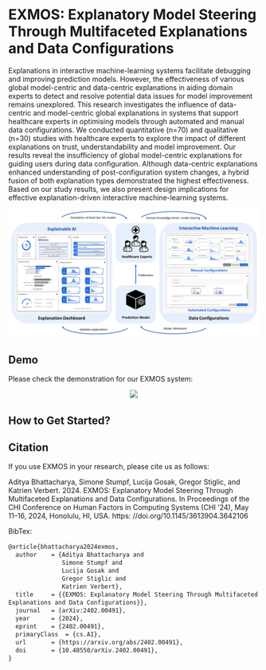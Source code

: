 # EXMOS: Explanatory Model Steering Through Multifaceted Explanations and Data Configurations

Explanations in interactive machine-learning systems facilitate debugging and improving prediction models. However, the effectiveness of various global model-centric and data-centric explanations in aiding domain experts to detect and resolve potential data issues for model improvement remains unexplored. This research investigates the influence of data-centric and model-centric global explanations in systems that support healthcare experts in optimising models through automated and manual data configurations. We conducted quantitative (n=70) and qualitative (n=30) studies with healthcare experts to explore the impact of different explanations on trust, understandability and model improvement. Our results reveal the insufficiency of global model-centric explanations for guiding users during data configuration. Although data-centric explanations enhanced understanding of post-configuration system changes, a hybrid fusion of both explanation types demonstrated the highest effectiveness. Based on our study results, we also present design implications for effective explanation-driven interactive machine-learning systems.

<p align="center" width="100%">
<a href="https://www.youtube.com/watch?v=DP1tAejstAg" target="_blank"><img src="https://github.com/adib0073/EXMOS/blob/main/images/XIL%20Systems.jpg" width="650" alt="EXMOS System"/></a>
</p>

## Demo

Please check the demonstration for our EXMOS system:

<center>
    <img src="[https://github.com/adib0073/EXMOS/blob/main/images/exmos_hyb.png](https://www.youtube.com/embed/DP1tAejstAg)">
</center>


## How to Get Started?


## Citation
If you use EXMOS in your research, please cite us as follows:

Aditya Bhattacharya, Simone Stumpf, Lucija Gosak, Gregor Stiglic, and Katrien Verbert. 2024. EXMOS: Explanatory Model Steering Through Multifaceted Explanations and Data Configurations. In Proceedings of the CHI Conference on Human Factors in Computing Systems (CHI ’24), May 11–16, 2024, Honolulu, HI, USA. https:
//doi.org/10.1145/3613904.3642106

BibTex:

```
@article{bhattacharya2024exmos,
  author    = {Aditya Bhattacharya and
               Simone Stumpf and
               Lucija Gosak and
               Gregor Stiglic and
               Katrien Verbert},
  title     = {{EXMOS: Explanatory Model Steering Through Multifaceted Explanations and Data Configurations}},
  journal   = {arXiv:2402.00491},
  year      = {2024},
  eprint    = {2402.00491},
  primaryClass  = {cs.AI},
  url       = {https://arxiv.org/abs/2402.00491},
  doi       = {10.48550/arXiv.2402.00491},
}
```
